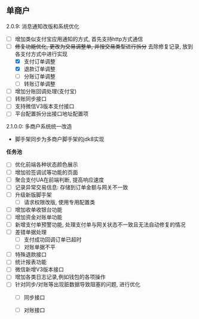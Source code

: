 ## 单商户

2.0.9: 消息通知改版和系统优化
- [ ] 增加类似支付宝应用通知的方式, 首先支持http方式通信
- [ ] ~~修复功能优化, 更改为交易调整单, 并按交易类型进行拆分~~ 去除修复记录, 放到各支付方式中进行实现
  - [x] 支付订单调整
  - [x] 退款订单调整
  - [ ] 分账订单调整
  - [ ] 转账订单调整
- [ ] 增加分账回调处理(支付宝)
- [ ] 转账同步接口
- [ ] 支持微信V3版本支付接口
- [ ] 平台配置拆分出接口地址配置项

2.1.0.0: 多商户系统统一改造

- 脚手架同步为多商户脚手架的jdk8实现

**任务池**
- [ ] 优化前端各种状态颜色展示
- [ ] 增加验签调试等功能的页面
- [ ] 聚合支付UA在前端判断, 提高响应速度
- [ ] 记录异常交易信息: 存储到订单金额与网关不一致
- [ ] 升级新版脚手架
  - [ ] 请求权限改版, 使用专用配置类
- [ ] 增加收单收银台功能
- [ ] 增加资金对账单功能
- [ ] 新增支付单预警功能, 处理支付单与网关状态不一致且无法自动修复的情况
- [ ] 差错单据处理
  - [ ] 支付成功回调订单已超时
  - [ ] 对账单据不平
- [ ] 特殊退款接口
- [ ] 统计报表功能
- [ ] 微信新增V3版本接口
- [ ] 增加各类日志记录,例如钱包的各项操作
- [ ] 针对同步/对账等出现脏数据导致阻塞的问题, 进行优化
    - [ ] 同步接口
    - [ ] 对账接口

